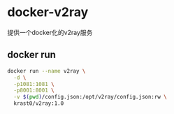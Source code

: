 # docker-v2ray

提供一个docker化的v2ray服务

## docker run

```bash
docker run --name v2ray \
  -d \
  -p1081:1081 \
  -p8001:8001 \
  -v $(pwd)/config.json:/opt/v2ray/config.json:rw \
  krast0/v2ray:1.0
```

